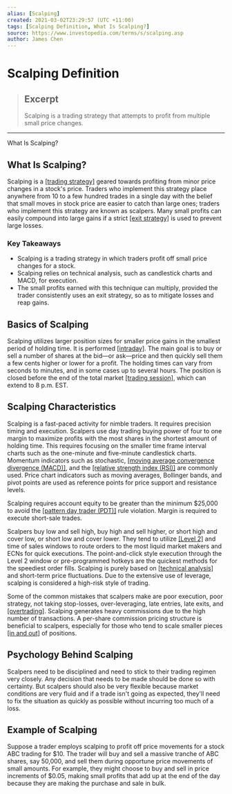 ```yaml
---
alias: [Scalping]
created: 2021-03-02T23:29:57 (UTC +11:00)
tags: [Scalping Definition, What Is Scalping?]
source: https://www.investopedia.com/terms/s/scalping.asp
author: James Chen
---
```


# Scalping Definition

> ## Excerpt
> Scalping is a trading strategy that attempts to profit from multiple small price changes.

---

What Is Scalping?
## What Is Scalping?

Scalping is a [[trading strategy]](https://www.investopedia.com/terms/t/trading-strategy.asp) geared towards profiting from minor price changes in a stock's price. Traders who implement this strategy place anywhere from 10 to a few hundred trades in a single day with the belief that small moves in stock price are easier to catch than large ones; traders who implement this strategy are known as scalpers. Many small profits can easily compound into large gains if a strict [[exit strategy]](https://www.investopedia.com/terms/e/exitstrategy.asp) is used to prevent large losses.

### Key Takeaways

-   Scalping is a trading strategy in which traders profit off small price changes for a stock.
-   Scalping relies on technical analysis, such as candlestick charts and MACD, for execution.
-   The small profits earned with this technique can multiply, provided the trader consistently uses an exit strategy, so as to mitigate losses and reap gains.

## Basics of Scalping

Scalping utilizes larger position sizes for smaller price gains in the smallest period of holding time. It is performed [[intraday]](https://www.investopedia.com/terms/i/intraday.asp). The main goal is to buy or sell a number of shares at the bid—or ask—price and then quickly sell them a few cents higher or lower for a profit. The holding times can vary from seconds to minutes, and in some cases up to several hours. The position is closed before the end of the total market [[trading session]](https://www.investopedia.com/terms/t/tradingsession.asp), which can extend to 8 p.m. EST.

## Scalping Characteristics

Scalping is a fast-paced activity for nimble traders. It requires precision timing and execution. Scalpers use day trading buying power of four to one margin to maximize profits with the most shares in the shortest amount of holding time. This requires focusing on the smaller time frame interval charts such as the one-minute and five-minute candlestick charts. Momentum indicators such as stochastic, [[moving average convergence divergence (MACD)]](https://www.investopedia.com/terms/m/macd.asp), and the [[relative strength index (RSI)]](https://www.investopedia.com/terms/r/rsi.asp) are commonly used. Price chart indicators such as moving averages, Bollinger bands, and pivot points are used as reference points for price support and resistance levels.

Scalping requires account equity to be greater than the minimum $25,000 to avoid the [[pattern day trader (PDT)]](https://www.investopedia.com/terms/p/patterndaytrader.asp) rule violation. Margin is required to execute short-sale trades.

Scalpers buy low and sell high, buy high and sell higher, or short high and cover low, or short low and cover lower. They tend to utilize [[Level 2]](https://www.investopedia.com/terms/l/level2.asp) and time of sales windows to route orders to the most liquid market makers and ECNs for quick executions. The point-and-click style execution through the Level 2 window or pre-programmed hotkeys are the quickest methods for the speediest order fills. Scalping is purely based on [[technical analysis]](https://www.investopedia.com/terms/t/technicalanalysis.asp) and short-term price fluctuations. Due to the extensive use of leverage, scalping is considered a high-risk style of trading.

Some of the common mistakes that scalpers make are poor execution, poor strategy, not taking stop-losses, over-leveraging, late entries, late exits, and [[overtrading]](https://www.investopedia.com/terms/o/overtrading.asp). Scalping generates heavy commissions due to the high number of transactions. A per-share commission pricing structure is beneficial to scalpers, especially for those who tend to scale smaller pieces [[in and out]](https://www.investopedia.com/terms/i/inandout.asp) of positions.

## Psychology Behind Scalping

Scalpers need to be disciplined and need to stick to their trading regimen very closely. Any decision that needs to be made should be done so with certainty. But scalpers should also be very flexible because market conditions are very fluid and if a trade isn't going as expected, they'll need to fix the situation as quickly as possible without incurring too much of a loss.

## Example of Scalping

Suppose a trader employs scalping to profit off price movements for a stock ABC trading for $10. The trader will buy and sell a massive tranche of ABC shares, say 50,000, and sell them during opportune price movements of small amounts. For example, they might choose to buy and sell in price increments of $0.05, making small profits that add up at the end of the day because they are making the purchase and sale in bulk.

